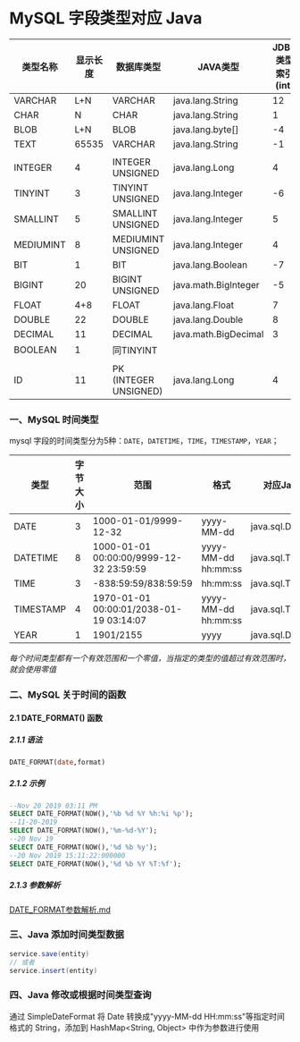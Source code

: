 # MySQL 字段类型对应 Java

| 类型名称  | 显示长度 | 数据库类型            | JAVA类型             | JDBC类型索引(int) | 描述 |
| --------- | -------- | --------------------- | -------------------- | ----------------- | ---- |
| VARCHAR   | L+N      | VARCHAR               | java.lang.String     | 12                |      |
| CHAR      | N        | CHAR                  | java.lang.String     | 1                 |      |
| BLOB      | L+N      | BLOB                  | java.lang.byte[]     | -4                |      |
| TEXT      | 65535    | VARCHAR               | java.lang.String     | -1                |      |
|           |          |                       |                      |                   |      |
| INTEGER   | 4        | INTEGER UNSIGNED      | java.lang.Long       | 4                 |      |
| TINYINT   | 3        | TINYINT UNSIGNED      | java.lang.Integer    | -6                |      |
| SMALLINT  | 5        | SMALLINT UNSIGNED     | java.lang.Integer    | 5                 |      |
| MEDIUMINT | 8        | MEDIUMINT UNSIGNED    | java.lang.Integer    | 4                 |      |
| BIT       | 1        | BIT                   | java.lang.Boolean    | -7                |      |
| BIGINT    | 20       | BIGINT UNSIGNED       | java.math.BigInteger | -5                |      |
| FLOAT     | 4+8      | FLOAT                 | java.lang.Float      | 7                 |      |
| DOUBLE    | 22       | DOUBLE                | java.lang.Double     | 8                 |      |
| DECIMAL   | 11       | DECIMAL               | java.math.BigDecimal | 3                 |      |
| BOOLEAN   | 1        | 同TINYINT             |                      |                   |      |
|           |          |                       |                      |                   |      |
| ID        | 11       | PK (INTEGER UNSIGNED) | java.lang.Long       | 4                 |      |

### 一、MySQL 时间类型

mysql 字段的时间类型分为5种：`DATE`，`DATETIME`，`TIME`，`TIMESTAMP`，`YEAR`；

| 类型      | 字节大小 | 范围                                    | 格式                | 对应Java类型       |
| --------- | -------- | --------------------------------------- | ------------------- | ------------------ |
| DATE      | 3        | 1000-01-01/9999-12-32                   | yyyy-MM-dd          | java.sql.Date      |
| DATETIME  | 8        | 1000-01-01 00:00:00/9999-12-32 23:59:59 | yyyy-MM-dd hh:mm:ss | java.sql.Timestamp |
| TIME      | 3        | -838:59:59/838:59:59                    | hh:mm:ss            | java.sql.Time      |
| TIMESTAMP | 4        | 1970-01-01 00:00:01/2038-01-19 03:14:07 | yyyy-MM-dd hh:mm:ss | java.sql.Timestamp |
| YEAR      | 1        | 1901/2155                               | yyyy                | java.sql.Date      |

*每个时间类型都有一个有效范围和一个零值，当指定的类型的值超过有效范围时，就会使用零值*

### 二、MySQL 关于时间的函数

#### 2.1 DATE_FORMAT() 函数

##### 2.1.1 语法

````sql
DATE_FORMAT(date,format)
````

##### 2.1.2 示例

````sql
--Nov 20 2019 03:11 PM
SELECT DATE_FORMAT(NOW(),'%b %d %Y %h:%i %p');
--11-20-2019
SELECT DATE_FORMAT(NOW(),'%m-%d-%Y');
--20 Nov 19
SELECT DATE_FORMAT(NOW(),'%d %b %y');
--20 Nov 2019 15:11:22:000000
SELECT DATE_FORMAT(NOW(),'%d %b %Y %T:%f');
````

##### 2.1.3 参数解析

 [DATE_FORMAT参数解析.md](others\DATE_FORMAT参数解析.md) 

### 三、Java 添加时间类型数据

````java
service.save(entity)
// 或者
service.insert(entity)
````

### 四、Java 修改或根据时间类型查询

通过 SimpleDateFormat 将 Date 转换成"yyyy-MM-dd HH:mm:ss"等指定时间格式的 String，添加到 HashMap<String, Object> 中作为参数进行使用

